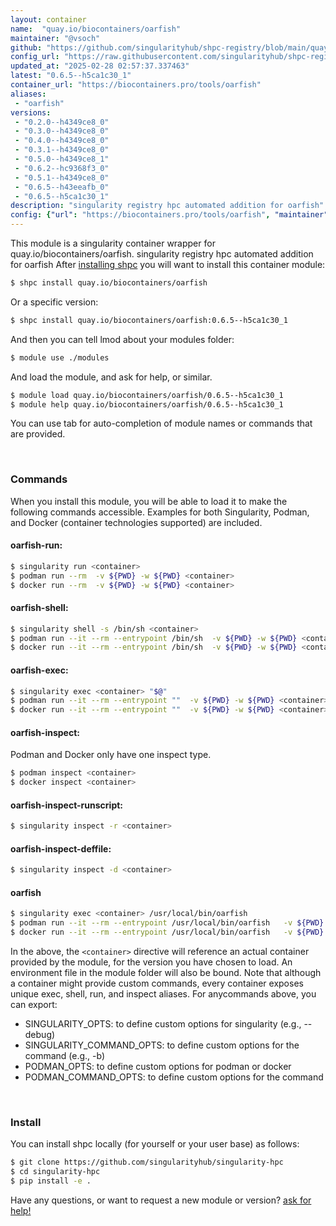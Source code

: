 ```yaml
---
layout: container
name:  "quay.io/biocontainers/oarfish"
maintainer: "@vsoch"
github: "https://github.com/singularityhub/shpc-registry/blob/main/quay.io/biocontainers/oarfish/container.yaml"
config_url: "https://raw.githubusercontent.com/singularityhub/shpc-registry/main/quay.io/biocontainers/oarfish/container.yaml"
updated_at: "2025-02-28 02:57:37.337463"
latest: "0.6.5--h5ca1c30_1"
container_url: "https://biocontainers.pro/tools/oarfish"
aliases:
 - "oarfish"
versions:
 - "0.2.0--h4349ce8_0"
 - "0.3.0--h4349ce8_0"
 - "0.4.0--h4349ce8_0"
 - "0.3.1--h4349ce8_0"
 - "0.5.0--h4349ce8_1"
 - "0.6.2--hc9368f3_0"
 - "0.5.1--h4349ce8_0"
 - "0.6.5--h43eeafb_0"
 - "0.6.5--h5ca1c30_1"
description: "singularity registry hpc automated addition for oarfish"
config: {"url": "https://biocontainers.pro/tools/oarfish", "maintainer": "@vsoch", "description": "singularity registry hpc automated addition for oarfish", "latest": {"0.6.5--h5ca1c30_1": "sha256:a8e8e100ea29e807eefc282b748c7447c4c342b908d37854f7e62c8a1322337c"}, "tags": {"0.2.0--h4349ce8_0": "sha256:946f787788361fd60c6321a867d46742a656d1d5b2631789a511e171a7ada166", "0.3.0--h4349ce8_0": "sha256:c208006ead82df89ab7e6f6c736ebf5cf51bcb45192c5abf8753e7519c1e0401", "0.4.0--h4349ce8_0": "sha256:6a6e229e78b74856baf6e8f41530c01a135fb07e644a624c8e16335de4e8c061", "0.3.1--h4349ce8_0": "sha256:ffe25e630dcd9c1a5abeff38a3aec8ead311454ecbec9d09623a07b4617ef780", "0.5.0--h4349ce8_1": "sha256:5a111e7936142a81372611b0967c3edaac69903e124b664f153cc0c8e41d2705", "0.6.2--hc9368f3_0": "sha256:5ba7241bcaf6cf732845ddcadc8539c65fad670bff915c3c97f9af6db10e07f0", "0.5.1--h4349ce8_0": "sha256:1f872b928cf74ce00d2a48eb2bb98b35bb82f88eb1a4606a20c50580f9b743c9", "0.6.5--h43eeafb_0": "sha256:4da3490e760edb07cad53a98fd057f72c8103e2c689ffa06427594fe5d57d4c7", "0.6.5--h5ca1c30_1": "sha256:a8e8e100ea29e807eefc282b748c7447c4c342b908d37854f7e62c8a1322337c"}, "docker": "quay.io/biocontainers/oarfish", "aliases": {"oarfish": "/usr/local/bin/oarfish"}}
---
```


This module is a singularity container wrapper for quay.io/biocontainers/oarfish.
singularity registry hpc automated addition for oarfish
After [installing shpc](#install) you will want to install this container module:


```bash
$ shpc install quay.io/biocontainers/oarfish
```

Or a specific version:

```bash
$ shpc install quay.io/biocontainers/oarfish:0.6.5--h5ca1c30_1
```

And then you can tell lmod about your modules folder:

```bash
$ module use ./modules
```

And load the module, and ask for help, or similar.

```bash
$ module load quay.io/biocontainers/oarfish/0.6.5--h5ca1c30_1
$ module help quay.io/biocontainers/oarfish/0.6.5--h5ca1c30_1
```

You can use tab for auto-completion of module names or commands that are provided.

<br>

### Commands

When you install this module, you will be able to load it to make the following commands accessible.
Examples for both Singularity, Podman, and Docker (container technologies supported) are included.

#### oarfish-run:

```bash
$ singularity run <container>
$ podman run --rm  -v ${PWD} -w ${PWD} <container>
$ docker run --rm  -v ${PWD} -w ${PWD} <container>
```

#### oarfish-shell:

```bash
$ singularity shell -s /bin/sh <container>
$ podman run --it --rm --entrypoint /bin/sh  -v ${PWD} -w ${PWD} <container>
$ docker run --it --rm --entrypoint /bin/sh  -v ${PWD} -w ${PWD} <container>
```

#### oarfish-exec:

```bash
$ singularity exec <container> "$@"
$ podman run --it --rm --entrypoint ""  -v ${PWD} -w ${PWD} <container> "$@"
$ docker run --it --rm --entrypoint ""  -v ${PWD} -w ${PWD} <container> "$@"
```

#### oarfish-inspect:

Podman and Docker only have one inspect type.

```bash
$ podman inspect <container>
$ docker inspect <container>
```

#### oarfish-inspect-runscript:

```bash
$ singularity inspect -r <container>
```

#### oarfish-inspect-deffile:

```bash
$ singularity inspect -d <container>
```


#### oarfish

```bash
$ singularity exec <container> /usr/local/bin/oarfish
$ podman run --it --rm --entrypoint /usr/local/bin/oarfish   -v ${PWD} -w ${PWD} <container> -c " $@"
$ docker run --it --rm --entrypoint /usr/local/bin/oarfish   -v ${PWD} -w ${PWD} <container> -c " $@"
```



In the above, the `<container>` directive will reference an actual container provided
by the module, for the version you have chosen to load. An environment file in the
module folder will also be bound. Note that although a container
might provide custom commands, every container exposes unique exec, shell, run, and
inspect aliases. For anycommands above, you can export:

 - SINGULARITY_OPTS: to define custom options for singularity (e.g., --debug)
 - SINGULARITY_COMMAND_OPTS: to define custom options for the command (e.g., -b)
 - PODMAN_OPTS: to define custom options for podman or docker
 - PODMAN_COMMAND_OPTS: to define custom options for the command

<br>

### Install

You can install shpc locally (for yourself or your user base) as follows:

```bash
$ git clone https://github.com/singularityhub/singularity-hpc
$ cd singularity-hpc
$ pip install -e .
```

Have any questions, or want to request a new module or version? [ask for help!](https://github.com/singularityhub/singularity-hpc/issues)